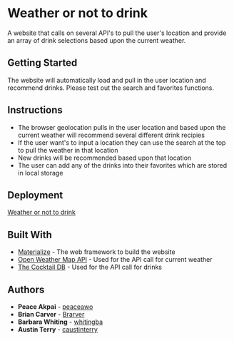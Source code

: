 # Weather or not to drink

A website that calls on several API's to pull the user's location and provide an array of drink selections based upon the current weather.

## Getting Started

The website will automatically load and pull in the user location and recommend drinks. Please test out the search and favorites functions.

## Instructions

- The browser geolocation pulls in the user location and based upon the current weather will recommend several different drink recipies
- If the user want's to input a location they can use the search at the top to pull the weather in that location
- New drinks will be recommended based upon that location
- The user can add any of the drinks into their favorites which are stored in local storage

## Deployment

[Weather or not to drink](https://austinterry.dev/Weather-or-not-to-drink/)

## Built With

- [Materialize](https://materializecss.com/) - The web framework to build the website
- [Open Weather Map API](https://openweathermap.org/) - Used for the API call for current weather
- [The Cocktail DB](https://www.thecocktaildb.com/) - Used for the API call for drinks

## Authors

- **Peace Akpai** - [peaceawo](https://github.com/peaceawo)
- **Brian Carver** - [Brarver](https://github.com/Brarver)
- **Barbara Whiting** - [whitingba](https://github.com/whitingba)
- **Austin Terry** - [caustinterry](https://github.com/caustinterry)
